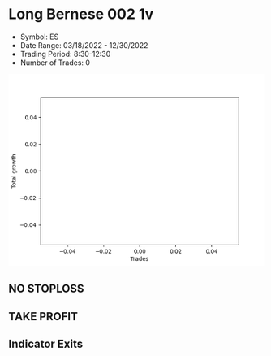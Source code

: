 # Long Bernese 002 1v 
- Symbol: ES
- Date Range: 03/18/2022 - 12/30/2022
- Trading Period: 8:30-12:30
- Number of Trades: 0

![Plot](LongBernese0021vES.png)
## NO STOPLOSS














## TAKE PROFIT











## Indicator Exits

